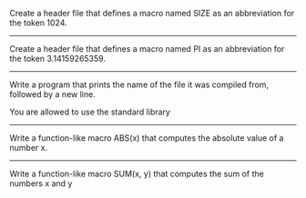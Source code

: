 Create a header file that defines a macro named SIZE as an abbreviation for the token 1024.
***************************************************************
Create a header file that defines a macro named PI as an abbreviation for the token 3.14159265359.
**********************************************************
Write a program that prints the name of the file it was compiled from, followed by a new line.

You are allowed to use the standard library
**********************************************************
Write a function-like macro ABS(x) that computes the absolute value of a number x.
*********************************************************
Write a function-like macro SUM(x, y) that computes the sum of the numbers x and y
